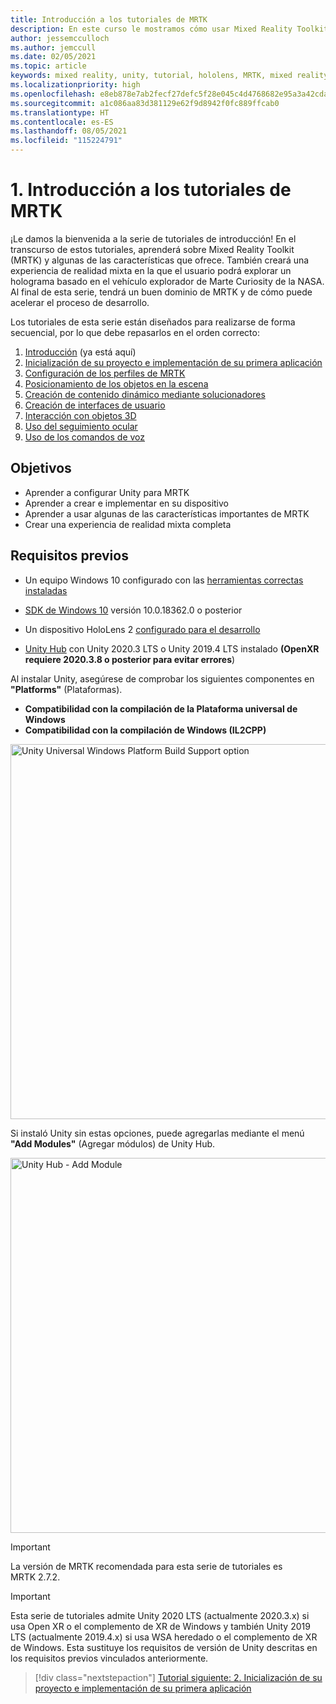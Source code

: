 ```yaml
---
title: Introducción a los tutoriales de MRTK
description: En este curso le mostramos cómo usar Mixed Reality Toolkit (MRTK) para crear una aplicación de realidad mixta desde cero.
author: jessemcculloch
ms.author: jemccull
ms.date: 02/05/2021
ms.topic: article
keywords: mixed reality, unity, tutorial, hololens, MRTK, mixed reality toolkit, solvers, eye-tracking, voice commands
ms.localizationpriority: high
ms.openlocfilehash: e8eb878e7ab2fecf27defc5f28e045c4d4768682e95a3a42cda7f324a21617e5
ms.sourcegitcommit: a1c086aa83d381129e62f9d8942f0fc889ffcab0
ms.translationtype: HT
ms.contentlocale: es-ES
ms.lasthandoff: 08/05/2021
ms.locfileid: "115224791"
---
```

# <a name="1-introduction-to-the-mrtk-tutorials"></a>1. Introducción a los tutoriales de MRTK

¡Le damos la bienvenida a la serie de tutoriales de introducción! En el transcurso de estos tutoriales, aprenderá sobre Mixed Reality Toolkit (MRTK) y algunas de las características que ofrece. También creará una experiencia de realidad mixta en la que el usuario podrá explorar un holograma basado en el vehículo explorador de Marte Curiosity de la NASA. Al final de esta serie, tendrá un buen dominio de MRTK y de cómo puede acelerar el proceso de desarrollo.

Los tutoriales de esta serie están diseñados para realizarse de forma secuencial, por lo que debe repasarlos en el orden correcto:

1. [Introducción](mr-learning-base-01.md) (ya está aquí)
2. [Inicialización de su proyecto e implementación de su primera aplicación](mr-learning-base-02.md)
3. [Configuración de los perfiles de MRTK](mr-learning-base-03.md)
4. [Posicionamiento de los objetos en la escena](mr-learning-base-04.md)
5. [Creación de contenido dinámico mediante solucionadores](mr-learning-base-05.md)
6. [Creación de interfaces de usuario](mr-learning-base-06.md)
7. [Interacción con objetos 3D](mr-learning-base-07.md)
8. [Uso del seguimiento ocular](mr-learning-base-08.md)
9. [Uso de los comandos de voz](mr-learning-base-09.md)

## <a name="objectives"></a>Objetivos

* Aprender a configurar Unity para MRTK
* Aprender a crear e implementar en su dispositivo
* Aprender a usar algunas de las características importantes de MRTK
* Crear una experiencia de realidad mixta completa

## <a name="prerequisites"></a>Requisitos previos

* Un equipo Windows 10 configurado con las [herramientas correctas instaladas](../../install-the-tools.md)
* [SDK de Windows 10](https://developer.microsoft.com/windows/downloads/windows-10-sdk/) versión 10.0.18362.0 o posterior
* Un dispositivo HoloLens 2 [configurado para el desarrollo](../../platform-capabilities-and-apis/using-visual-studio.md#enabling-developer-mode)

* <a href="https://docs.unity3d.com/Manual/GettingStartedInstallingHub.html" target="_blank">Unity Hub</a> con Unity 2020.3 LTS o Unity 2019.4 LTS instalado **(OpenXR requiere 2020.3.8 o posterior para evitar errores**)

Al instalar Unity, asegúrese de comprobar los siguientes componentes en **"Platforms"** (Plataformas).

* **Compatibilidad con la compilación de la Plataforma universal de Windows**
* **Compatibilidad con la compilación de Windows (IL2CPP)**

<img src="../../../develop/images/Unity_Install_Option_UWP.png" alt="Unity Universal Windows Platform Build Support option" width="600px">

Si instaló Unity sin estas opciones, puede agregarlas mediante el menú **"Add Modules"** (Agregar módulos) de Unity Hub.

<img src="../../../develop/images/Unity_Install_Option_UWP2.png" alt="Unity Hub - Add Module" width="600px">

> [!Important]
> La versión de MRTK recomendada para esta serie de tutoriales es MRTK 2.7.2.

> [!Important]
> Esta serie de tutoriales admite Unity 2020 LTS (actualmente 2020.3.x) si usa Open XR o el complemento de XR de Windows y también Unity 2019 LTS (actualmente 2019.4.x) si usa WSA heredado o el complemento de XR de Windows. Esta sustituye los requisitos de versión de Unity descritas en los requisitos previos vinculados anteriormente.

> [!div class="nextstepaction"]
> [Tutorial siguiente: 2. Inicialización de su proyecto e implementación de su primera aplicación](mr-learning-base-02.md)
